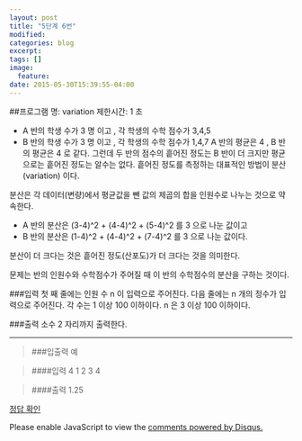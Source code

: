 ```yaml
---
layout: post
title: "5단계 6번"
modified:
categories: blog
excerpt:
tags: []
image:
  feature:
date: 2015-05-30T15:39:55-04:00
---
```


##프로그램 명: variation 
제한시간: 1 초

- A 반의 학생 수가 3 명 이고 , 각 학생의 수학 점수가 3,4,5 
- B 반의 학생 수가 3 명 이고 , 각 학생의 수학 점수가 1,4,7 
A 반의 평균은 4 , B 반의 평균은 4 로 같다. 
그런데 두 반의 점수의 흩어진 정도는 B 반이 더 크지만 평균으로는 흩어진 정도는 알수는 없다. 흩어진 정도를 측정하는 대표적인 방법이 분산(variation) 이다. 

분산은 각 데이터(변량)에서 평균값을 뺀 값의 제곱의 합을 인원수로 나누는 것으로 약속한다. 

- A 반의 분산은 (3-4)^2 + (4-4)^2 + (5-4)^2 를 3 으로 나눈 값이고 
- B 반의 분산은 (1-4)^2 + (4-4)^2 + (7-4)^2 를 3 으로 나눈 값이다. 

분산이 더 크다는 것은 흩어진 정도(산포도)가 더 크다는 것을 의미한다. 

문제는 반의 인원수와 수학점수가 주어질 때 이 반의 수학점수의 분산을 구하는 것이다. 

###입력
첫 째 줄에는 인원 수 n 이 입력으로 주어진다. 다음 줄에는 n 개의 정수가 입력으로 주어진다. 각 수는 1 이상 100 이하이다. 
n 은 3 이상 100 이하이다.  

###출력
소수 2 자리까지 출력한다. 

-------
> ###입출력 예

> ####입력
4
1 2 3 4

> ####출력
1.25

[정답 확인]

[정답 확인]:  http://183.106.113.109/judgeonline/showmessage.php?pname=variation

<div id="disqus_thread"></div>
<script type="text/javascript">
    /* * * CONFIGURATION VARIABLES * * */
    var disqus_shortname = 'junyoung0225';
    
    /* * * DON'T EDIT BELOW THIS LINE * * */
    (function() {
        var dsq = document.createElement('script'); dsq.type = 'text/javascript'; dsq.async = true;
        dsq.src = '//' + disqus_shortname + '.disqus.com/embed.js';
        (document.getElementsByTagName('head')[0] || document.getElementsByTagName('body')[0]).appendChild(dsq);
    })();
</script>
<noscript>Please enable JavaScript to view the <a href="https://disqus.com/?ref_noscript" rel="nofollow">comments powered by Disqus.</a></noscript>
